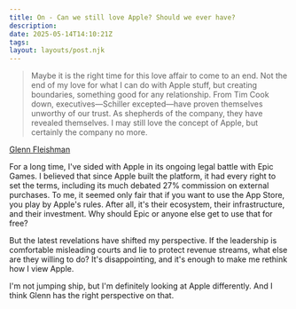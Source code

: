```yaml
---
title: On - Can we still love Apple? Should we ever have?
description:
date: 2025-05-14T14:10:21Z
tags:
layout: layouts/post.njk
---
```


> Maybe it is the right time for this love affair to come to an end. Not the end of my love for what I can do with Apple stuff, but creating boundaries, something good for any relationship. From Tim Cook down, executives—Schiller excepted—have proven themselves unworthy of our trust. As shepherds of the company, they have revealed themselves. I may still love the concept of Apple, but certainly the company no more.

[Glenn Fleishman](https://sixcolors.com/post/2025/05/can-we-still-love-apple-should-we-ever-have/)

For a long time, I've sided with Apple in its ongoing legal battle with Epic Games. I believed that since Apple built the platform, it had every right to set the terms, including its much debated 27% commission on external purchases. To me, it seemed only fair that if you want to use the App Store, you play by Apple's rules. After all, it's their ecosystem, their infrastructure, and their investment. Why should Epic or anyone else get to use that for free?

But the latest revelations have shifted my perspective. If the leadership is comfortable misleading courts and lie to protect revenue streams, what else are they willing to do? It's disappointing, and it's enough to make me rethink how I view Apple.

I'm not jumping ship, but I'm definitely looking at Apple differently. And I think Glenn has the right perspective on that.
